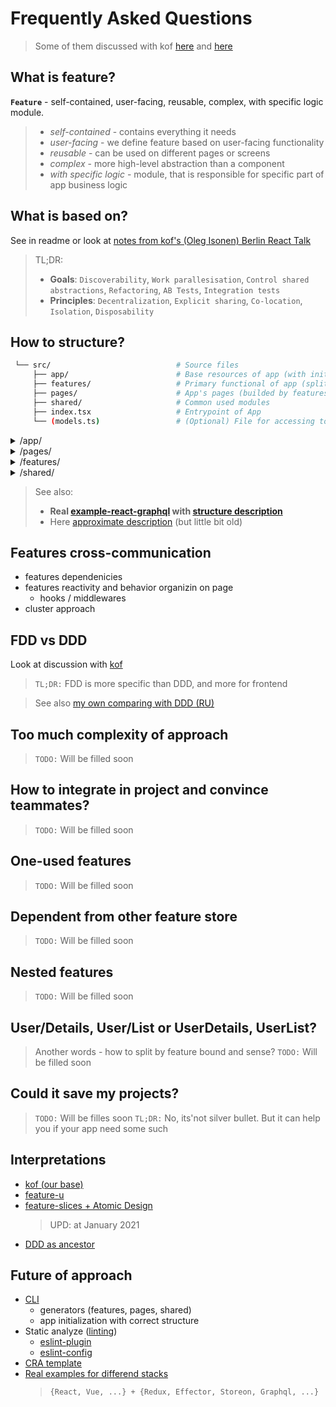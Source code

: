 # Frequently Asked Questions
> Some of them discussed with kof [here](https://github.com/kof/feature-driven-architecture/issues/11) and [here](https://github.com/kof/feature-driven-architecture/issues/) 

## What is feature?
**`Feature`** - self-contained, user-facing, reusable, complex, with specific logic module.

> - *self-contained* - contains everything it needs
> - *user-facing* - we define feature based on user-facing functionality
> - *reusable* - can be used on different pages or screens
> - *complex* - more high-level abstraction than a component
> - *with specific logic* - module, that is responsible for specific part of app business logic

## What is based on?
See in readme or look at [notes from kof's (Oleg Isonen) Berlin React Talk](https://www.notion.so/Summary-Feature-Driven-Architecture-talk-b8609fd4452b41f499703c841e56b8e9)

> TL;DR:
> - **Goals**: `Discoverability`, `Work parallesisation`, `Control shared abstractions`, `Refactoring`, `AB Tests`, `Integration tests`
> - **Principles**: `Decentralization`, `Explicit sharing`, `Co-location`, `Isolation`, `Disposability`

## How to structure?
```sh
 └── src/                            # Source files
     ├── app/                        # Base resources of app (with init logic)
     ├── features/                   # Primary functional of app (splitted by features)
     ├── pages/                      # App's pages (builded by features and shared)
     ├── shared/                     # Common used modules
     ├── index.tsx                   # Entrypoint of App
     └── (models.ts)                 # (Optional) File for accessing to models
```

<details>
  <summary>/app/</summary>
  
  ```sh
  └── app/
    ├── store/                      # Init store
    ├── styles/                     # Init styles
    ├── hocs/                       # Init app (HOC-wrappers)
    ├── {...}                       #
    ├── index.scss                  # Add root styles
    └── index.tsx                   # Entrypoint of app
  ```
</details>

<details>
  <summary>/pages/</summary>
  
  ```sh
  └── pages/
    ├── {page}/                 # Page resources
    |    ├── index.tsx          #   Page UI (with features composition)
    |    ├── index.scss         #   Page styles
    |    └── (effects.ts) /     #   (Optional) Page side-effects 
    |        (middlewares.ts)   #   (for features reactivity)
    └── index.tsx               # Entrypoint with composed routing
  ```
</details>

<details>
  <summary>/features/</summary>
  
  ```sh
  └── features/
      └── feature-name/
              ├── components/            # UI components (`React`, `Canvas`)
              ├── {store/}               # (optional) Store of feature (redux)
              ├── {context/}             # (optional) Store of feature (context)
              ├── {**.gql}               # (optional) Feature request (graphql)
              ├── {**.gen.ts}            # (optional) Feature request (apollo hook generated)
              ├── {...}/                 # (optional) Potentially, you can locate here and other **required** modules (but without fanaticism)
              └── index.ts               # Feature's `entry-point` (with declared public feature's API)
  ```
</details>

<details>
  <summary>/shared/</summary>
  
  ```sh
  └── shared/
     ├── components/             #   **Common used** React components
     ├── helpers/                #   **Common used** Helpers
     ├── hocs/                   #   **Common used** React HOCs
     ├── hooks/                  #   **Common used** React Hooks
     ├── fixtures/               #   **Common used** data helpers / dataSets
     ├── get-env                 #   Module with **env**-vars
     ├── mixins.scss             #   **Common used** SCSS mixins
     └── consts.scss             #   **Common used** SCSS consts (not colors)
  ```
</details>
  
> See also:
> - **Real [example-react-graphql](https://github.com/ani-team/github-client) with [structure description](https://github.com/ani-team/github-client/wiki/Project-Structure)**
> - Here [approximate description](https://github.com/martis-git/learn-frontend/blob/master/about/react_structure.md) (but little bit old)



## Features cross-communication
- features dependenicies
- features reactivity and behavior organizin on page
   - hooks / middlewares
- cluster approach

## FDD vs DDD
Look at discussion with [kof](https://github.com/kof/feature-driven-architecture/issues/13)

> `TL;DR:` FDD is more specific than DDD, and more for frontend

> See also [my own comparing with DDD (RU)](https://www.notion.so/Frontend-Architecture-2aee8b123a2540958526419267cf7b32)

## Too much complexity of approach
> `TODO:` Will be filled soon

## How to integrate in project and convince teammates?
> `TODO:` Will be filled soon

## One-used features
> `TODO:` Will be filled soon

## Dependent from other feature store
> `TODO:` Will be filled soon

## Nested features
> `TODO:` Will be filled soon

## User/Details, User/List or UserDetails, UserList?
> Another words - how to split by feature bound and sense?
> `TODO:` Will be filled soon

## Could it save my projects?
> `TODO:` Will be filles soon
> `TL;DR:` No, its'not silver bullet. But it can help you if your app need some such

## Interpretations
- [kof (our base)](https://github.com/kof/feature-driven-architecture)
- [feature-u](https://feature-u.js.org/)
- [feature-slices + Atomic Design](https://featureslices.dev/)
  > UPD: at January 2021
- [DDD as ancestor](https://medium.com/ssense-tech/domain-driven-design-everything-you-always-wanted-to-know-about-it-but-were-afraid-to-ask-a85e7b74497a)

## Future of approach
- [CLI](https://github.com/feature-driven/cli)
   - generators (features, pages, shared)
   - app initialization with correct structure
- Static analyze ([linting](https://github.com/kof/feature-driven-architecture/issues/12))
   - [eslint-plugin](https://github.com/feature-driven/eslint-plugin)
   - [eslint-config](https://github.com/feature-driven/eslint-config)
- [CRA template](https://github.com/feature-driven/cra-template)
- [Real examples for differend stacks](https://github.com/ani-team/github-client)
   >  `{React, Vue, ...} + {Redux, Effector, Storeon, Graphql, ...}`
